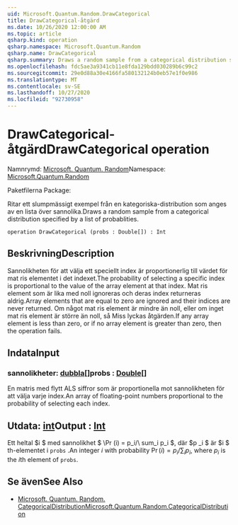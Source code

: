 ```yaml
---
uid: Microsoft.Quantum.Random.DrawCategorical
title: DrawCategorical-åtgärd
ms.date: 10/26/2020 12:00:00 AM
ms.topic: article
qsharp.kind: operation
qsharp.namespace: Microsoft.Quantum.Random
qsharp.name: DrawCategorical
qsharp.summary: Draws a random sample from a categorical distribution specified by a list of probablities.
ms.openlocfilehash: fdc5ae3a9341cb11e8fda129bdd030289b6c99c2
ms.sourcegitcommit: 29e0d88a30e4166fa580132124b0eb57e1f0e986
ms.translationtype: MT
ms.contentlocale: sv-SE
ms.lasthandoff: 10/27/2020
ms.locfileid: "92730958"
---
```

# <a name="drawcategorical-operation"></a><span data-ttu-id="915f6-102">DrawCategorical-åtgärd</span><span class="sxs-lookup"><span data-stu-id="915f6-102">DrawCategorical operation</span></span>

<span data-ttu-id="915f6-103">Namnrymd: [Microsoft. Quantum. Random](xref:Microsoft.Quantum.Random)</span><span class="sxs-lookup"><span data-stu-id="915f6-103">Namespace: [Microsoft.Quantum.Random](xref:Microsoft.Quantum.Random)</span></span>

<span data-ttu-id="915f6-104">Paketfilerna [](https://nuget.org/packages/)</span><span class="sxs-lookup"><span data-stu-id="915f6-104">Package: [](https://nuget.org/packages/)</span></span>


<span data-ttu-id="915f6-105">Ritar ett slumpmässigt exempel från en kategoriska-distribution som anges av en lista över sannolika.</span><span class="sxs-lookup"><span data-stu-id="915f6-105">Draws a random sample from a categorical distribution specified by a list of probablities.</span></span>

```qsharp
operation DrawCategorical (probs : Double[]) : Int
```


## <a name="description"></a><span data-ttu-id="915f6-106">Beskrivning</span><span class="sxs-lookup"><span data-stu-id="915f6-106">Description</span></span>

<span data-ttu-id="915f6-107">Sannolikheten för att välja ett speciellt index är proportionerlig till värdet för mat ris elementet i det indexet.</span><span class="sxs-lookup"><span data-stu-id="915f6-107">The probability of selecting a specific index is proportional to the value of the array element at that index.</span></span>
<span data-ttu-id="915f6-108">Mat ris element som är lika med noll ignoreras och deras index returneras aldrig.</span><span class="sxs-lookup"><span data-stu-id="915f6-108">Array elements that are equal to zero are ignored and their indices are never returned.</span></span> <span data-ttu-id="915f6-109">Om något mat ris element är mindre än noll, eller om inget mat ris element är större än noll, så Miss lyckas åtgärden.</span><span class="sxs-lookup"><span data-stu-id="915f6-109">If any array element is less than zero, or if no array element is greater than zero, then the operation fails.</span></span>

## <a name="input"></a><span data-ttu-id="915f6-110">Indata</span><span class="sxs-lookup"><span data-stu-id="915f6-110">Input</span></span>

### <a name="probs--double"></a><span data-ttu-id="915f6-111">sannolikheter: [dubbla](xref:microsoft.quantum.lang-ref.double)[]</span><span class="sxs-lookup"><span data-stu-id="915f6-111">probs : [Double](xref:microsoft.quantum.lang-ref.double)[]</span></span>

<span data-ttu-id="915f6-112">En matris med flytt ALS siffror som är proportionella mot sannolikheten för att välja varje index.</span><span class="sxs-lookup"><span data-stu-id="915f6-112">An array of floating-point numbers proportional to the probability of selecting each index.</span></span>



## <a name="output--int"></a><span data-ttu-id="915f6-113">Utdata: [int](xref:microsoft.quantum.lang-ref.int)</span><span class="sxs-lookup"><span data-stu-id="915f6-113">Output : [Int](xref:microsoft.quantum.lang-ref.int)</span></span>

<span data-ttu-id="915f6-114">Ett heltal $i $ med sannolikhet $ \Pr (i) = p_i/\ sum_i p_i $, där $p _i $ är $i $ th-elementet i `probs` .</span><span class="sxs-lookup"><span data-stu-id="915f6-114">An integer $i$ with probability $\Pr(i) = p_i / \sum_i p_i$, where $p_i$ is the $i$th element of `probs`.</span></span>

## <a name="see-also"></a><span data-ttu-id="915f6-115">Se även</span><span class="sxs-lookup"><span data-stu-id="915f6-115">See Also</span></span>

- [<span data-ttu-id="915f6-116">Microsoft. Quantum. Random. CategoricalDistribution</span><span class="sxs-lookup"><span data-stu-id="915f6-116">Microsoft.Quantum.Random.CategoricalDistribution</span></span>](xref:Microsoft.Quantum.Random.CategoricalDistribution)